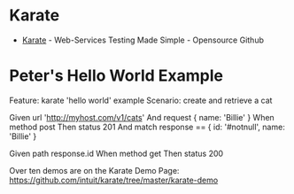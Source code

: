 # Karate

* [Karate](https://github.com/intuit/karate) - Web-Services Testing Made Simple - Opensource Github

# Peter's Hello World Example
Feature: karate 'hello world' example
Scenario: create and retrieve a cat

Given url 'http://myhost.com/v1/cats'
And request { name: 'Billie' }
When method post
Then status 201
And match response == { id: '#notnull', name: 'Billie' }

Given path response.id
When method get
Then status 200


Over ten demos are on the Karate Demo Page: https://github.com/intuit/karate/tree/master/karate-demo
